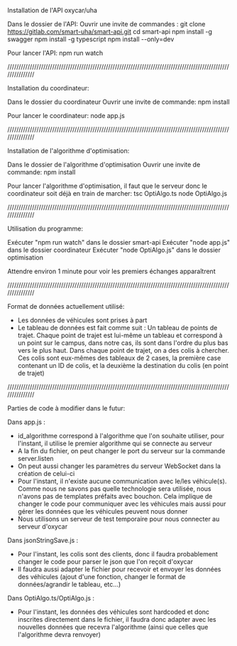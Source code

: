 Installation de l'API oxycar/uha

Dans le dossier de l'API:
Ouvrir une invite de commandes :
git clone https://gitlab.com/smart-uha/smart-api.git
cd smart-api
npm install -g swagger
npm install -g typescript
npm install --only=dev

Pour lancer l'API:
npm run watch

///////////////////////////////////////////////////////////////////////////////////////////////////////////////

Installation du coordinateur:

Dans le dossier du coordinateur
Ouvrir une invite de commande:
npm install

Pour lancer le coordinateur:
node app.js

///////////////////////////////////////////////////////////////////////////////////////////////////////////////

Installation de l'algorithme d'optimisation:

Dans le dossier de l'algorithme d'optimisation
Ouvrir une invite de commande:
npm install

Pour lancer l'algorithme d'optimisation, il faut que le serveur donc le coordinateur soit déjà en train de marcher:
tsc OptiAlgo.ts
node OptiAlgo.js

///////////////////////////////////////////////////////////////////////////////////////////////////////////////

Utilisation du programme:

Exécuter "npm run watch" dans le dossier smart-api
Exécuter "node app.js" dans le dossier coordinateur
Exécuter "node OptiAlgo.js" dans le dossier optimisation

Attendre environ 1 minute pour voir les premiers échanges apparaîtrent

///////////////////////////////////////////////////////////////////////////////////////////////////////////////

Format de données actuellement utilisé:

- Les données de véhicules sont prises à part
- Le tableau de données est fait comme suit : Un tableau de points de trajet. Chaque point de trajet est lui-même un tableau et correspond à un point sur le campus, dans notre cas, ils sont dans l'ordre du plus bas vers le plus haut. Dans chaque point de trajet, on a des colis à chercher. Ces colis sont eux-mêmes des tableaux de 2 cases, la première case contenant un ID de colis, et la deuxième la destination du colis (en point de trajet)

///////////////////////////////////////////////////////////////////////////////////////////////////////////////

Parties de code à modifier dans le futur:

Dans app.js :
- id_algorithme correspond à l'algorithme que l'on souhaite utiliser, pour l'instant, il utilise le premier algorithme qui se connecte au serveur
- A la fin du fichier, on peut changer le port du serveur sur la commande server.listen
- On peut aussi changer les paramètres du serveur WebSocket dans la création de celui-ci
- Pour l'instant, il n'existe aucune communication avec le/les véhicule(s). Comme nous ne savons pas quelle technologie sera utilisée, nous n'avons pas de templates préfaits avec bouchon.
Cela implique de changer le code pour communiquer avec les véhicules mais aussi pour gérer les données que les véhicules peuvent nous donner
- Nous utilisons un serveur de test temporaire pour nous connecter au serveur d'oxycar

Dans jsonStringSave.js :
- Pour l'instant, les colis sont des clients, donc il faudra probablement changer le code pour parser le json que l'on reçoit d'oxycar
- Il faudra aussi adapter le fichier pour recevoir et envoyer les données des véhicules (ajout d'une fonction, changer le format de données/agrandir le tableau, etc...)

Dans OptiAlgo.ts/OptiAlgo.js :
- Pour l'instant, les données des véhicules sont hardcoded et donc inscrites directement dans le fichier, il faudra donc adapter avec les nouvelles données que recevra l'algorithme (ainsi que celles que l'algorithme devra renvoyer)
